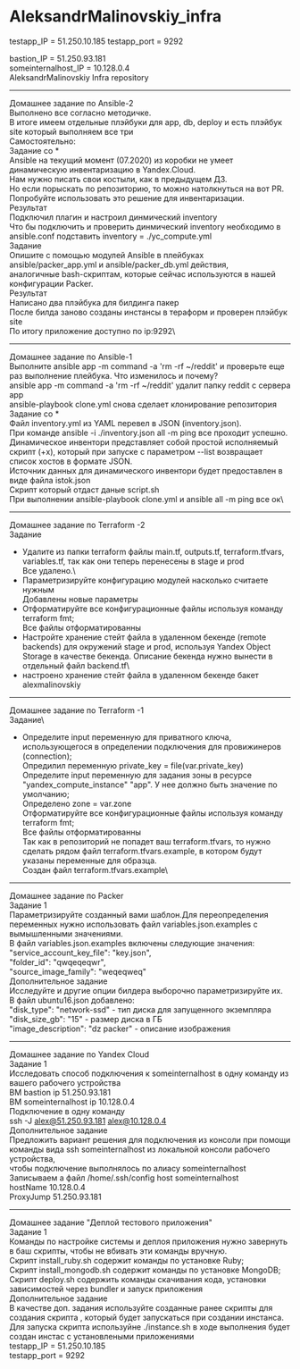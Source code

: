 # AleksandrMalinovskiy_infra
testapp_IP = 51.250.10.185
testapp_port = 9292

bastion_IP = 51.250.93.181\
someinternalhost_IP = 10.128.0.4\
AleksandrMalinovskiy Infra repository
____________
Домашнее задание по Ansible-2\
Выполнено все согласно методичке.\
В итоге имеем отдельные плэйбуки для app, db, deploy и есть плэйбук  site который выполняем все три\
Самостоятельно:\
Задание со *\
Ansible на текущий момент (07.2020) из коробки не умеет динамическую инвентаризацию в Yandex.Cloud.\
Нам нужно писать свои костыли, как в предыдущем ДЗ.\
Но если порыскать по репозиторию, то можно натолкнуться на вот PR.\
Попробуйте использовать это решение для инвентаризации.\
Результат\
Подключил плагин и настроил динмический inventory\
Что бы подключить и проверить  динмический inventory необходимо в ansible.conf подставить inventory = ./yc_compute.yml\
Задание\
Опишите с помощью модулей Ansible в плейбуках ansible/packer_app.yml и ansible/packer_db.yml действия,\
аналогичные bash-скриптам, которые сейчас используются в нашей конфигурации Packer.\
Результат\
Написано два плэйбука для билдинга пакер\
После билда заново созданы инстансы в тераформ и проверен плэйбук site\
По итогу приложение доступно по ip:9292\
___________
Домашнее задание по Ansible-1\
Выполните ansible app -m command -a 'rm -rf ~/reddit' и проверьте еще раз выполнение плейбука. Что изменилось и почему?\
ansible app -m command -a 'rm -rf ~/reddit' удалит папку reddit с сервера app\
ansible-playbook clone.yml снова сделает клонирование репозитория\
Задание со *\
Файл inventory.yml из YAML перевел в JSON (inventory.json).\
При команде ansible -i ./inventory.json all -m ping все проходит успешно.\
Динамическое инвентори представляет собой простой исполняемый скрипт (+x), который при запуске с параметром --list возвращает список хостов в формате JSON.\
Источник данных для динамического инвентори будет предоставлен в виде файла istok.json\
Скрипт который отдаст даные script.sh\
При выполнении ansible-playbook clone.yml и ansible all -m ping все ок\

____________
Домашнее задание по Terraform -2\
Задание
- Удалите из папки terraform файлы main.tf, outputs.tf, terraform.tfvars, variables.tf, так как они теперь перенесены в stage и prod\
Все удалено.\
- Параметризируйте конфигурацию модулей насколько считаете нужным\
Добавлены новые параметры
- Отформатируйте все конфигурационные файлы используя команду terraform fmt;\
Все файлы отформатированны
- Настройте хранение стейт файла в удаленном бекенде (remote backends) для окружений stage и prod,
 используя Yandex Object Storage в качестве бекенда. Описание бекенда нужно вынести в отдельный файл backend.tf\
- настроено хранение стeйт файла в удаленном бекенде бакет alexmalinovskiy
________________
Домашнее задание по Terraform -1\
Задание\
- Определите input переменную для приватного ключа, использующегося в определении подключения для
провижинеров (connection); \
Опредилил переменную private_key = file(var.private_key)\
Определите input переменную для задания зоны в ресурсе "yandex_compute_instance" "app". У нее должно быть значение
по умолчанию; \
Определено zone = var.zone \
Отформатируйте все конфигурационные файлы используя команду terraform fmt;\
Все файлы отформатированны\
Так как в репозиторий не попадет ваш terraform.tfvars, то нужно сделать рядом файл terraform.tfvars.example, в
котором будут указаны переменные для образца.\
Создан файл terraform.tfvars.example\
________________
Домашнее задание по Packer\
Задание 1 \
Параметризируйте созданный вами шаблон.Для переопределения переменных нужно использовать файл variables.json.examples
с вымышленными значениями. \
В файл variables.json.examples включены следующие значения: \
  "service_account_key_file": "key.json", \
  "folder_id": "qwqeqeqwr", \
  "source_image_family": "weqeqweq" \
Дополнительное задание \
Исследуйте и другие опции билдера выборочно параметризируйте их. \
В файл ubuntu16.json добавлено: \
  "disk_type": "network-ssd" - тип диска для запущенного экземпляра \
  "disk_size_gb": "15" - размер диска в ГБ \
  "image_description": "dz packer" - описание изображения
________________
Домашнее задание по Yandex Cloud\
Задание 1 \
Исследовать способ подключения к someinternalhost в одну команду из вашего рабочего устройства\
ВМ bastion ip 51.250.93.181 \
ВМ someinternalhost ip 10.128.0.4 \
Подключение в одну команду \
ssh -J alex@51.250.93.181 alex@10.128.0.4 \
Дополнительное задание \
Предложить вариант решения для подключения из консоли при помощи команды вида ssh someinternalhost из локальной консоли рабочего устройства, \
чтобы подключение выполнялось по алиасу someinternalhost \
Записываем а файл /home/.ssh/config
host someinternalhost\
hostName 10.128.0.4 \
ProxyJump 51.250.93.181
_______________
Домашнее задание "Деплой тестового приложения"\
Задание 1\
Команды по настройке системы и деплоя приложения нужно завернуть в баш скрипты, чтобы не вбивать эти команды вручную.\
Скрипт install_ruby.sh содержит команды по установке Ruby;\
Скрипт install_mongodb.sh содержит команды по установке MongoDB;\
Скрипт deploy.sh содержить команды скачивания кода, установки зависимостей через bundler и запуск приложения\
Дополнительное задание\
В качестве доп. задания используйте созданные ранее скрипты для создания скрипта , который будет запускаться при создании инстанса.\
Для запуска скрипта используйне ./instance.sh в ходе выполнения будет создан инстас с установлеными приложениями\
testapp_IP = 51.250.10.185 \
testapp_port = 9292
